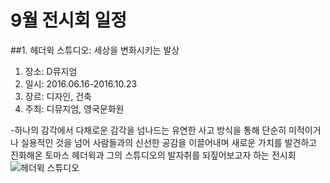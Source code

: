  # 9월 전시회 일정
 
 ##1. 헤더윅 스튜디오: 세상을 변화시키는 발상
 1. 장소: D뮤지엄
 2. 일시: 2016.06.16-2016.10.23
 3. 장르: 디자인, 건축
 4. 주최: 디뮤지엄, 영국문화원

 -하나의 감각에서 다채로운 감각을 넘나드는 유연한 사고 방식을 통해 단순히 미적이거나 실용적인 것을 넘어 사람들과의 신선한 공감을 이끌어내며 새로운 가치를 발견하고 진화해온 토마스 헤더윅과 그의 스튜디오의 발자취를 되짚어보고자 하는 전시회
  ![헤더윅 스튜디오](http://blogfiles.naver.net/20160608_85/nv_bc_1465365752675uaXzT_JPEG/%C6%F7%BD%BA%C5%CD%C7%EC%B4%F5%C0%A8_%BD%BA%C6%A9%B5%F0%BF%C0_%BC%BC%BB%F3%C0%BB_%BA%AF%C8%AD%BD%C3%C5%B0%B4%C2_%B9%DF%BB%F3.jpg)
